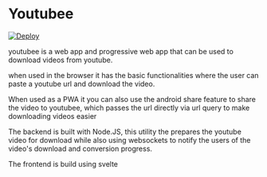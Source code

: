# Youtubee

[![Deploy](https://github.com/SamJessep/Youtubee/actions/workflows/main.yml/badge.svg)](https://github.com/SamJessep/Youtubee/actions/workflows/main.yml)

youtubee is a web app and progressive web app that can be used to download videos from youtube.

when used in the browser it has the basic functionalities where the user can paste a youtube url and download the video.

When used as a PWA it you can also use the android share feature to share the video to youtubee, which passes the url directly via url query to make downloading videos easier

The backend is built with Node.JS, this utility the prepares the youtube video for download while also using websockets to notify the users of the video's download and conversion progress.

The frontend is build using svelte
